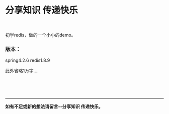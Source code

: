 # 分享知识  传递快乐 

<br>

 初学redis，做的一个小小的demo。


### 版本：
spring4.2.6
redis1.8.9


此外省略1万字....













<br><br><br>

---

**如有不足或新的想法请留言--分享知识 传递快乐。** 